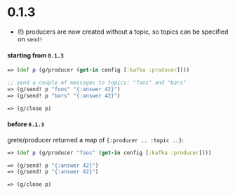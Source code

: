 # 0.1.3

- (!) producers are now created without a topic, so topics can be specified on `send!`

#### starting from `0.1.3`

```clojure
=> (def p (g/producer (get-in config [:kafka :producer])))

;; send a couple of messages to topics: "foos" and "bars"
=> (g/send! p "foos" "{:answer 42}")
=> (g/send! p "bars" "{:answer 42}")

=> (g/close p)
```

#### before `0.1.3`

grete/producer returned a map of `{:producer .. :topic ..}`:

```clojure
=> (def p (g/producer "foos" (get-in config [:kafka :producer])))

=> (g/send! p "{:answer 42}")
=> (g/send! p "{:answer 42}")

=> (g/close p)
```
